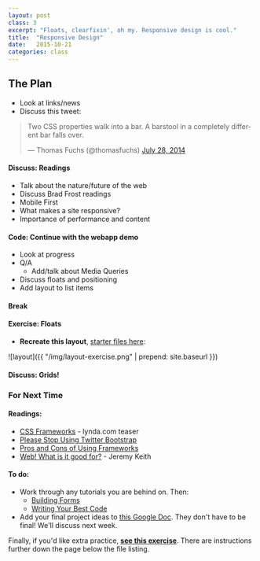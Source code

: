```yaml
---
layout: post
class: 3
excerpt: "Floats, clearfixin', oh my. Responsive design is cool."
title:  "Responsive Design"
date:   2015-10-21
categories: class
---
```


## The Plan

* Look at links/news
* Discuss this tweet:

<blockquote class="twitter-tweet" lang="en"><p>Two CSS properties walk into a bar.&#10;&#10;A barstool in a completely different bar falls over.</p>&mdash; Thomas Fuchs (@thomasfuchs) <a href="https://twitter.com/thomasfuchs/status/493790680397803521">July 28, 2014</a></blockquote>
<script async src="//platform.twitter.com/widgets.js" charset="utf-8"></script>

#### <span class="post-title-pre">Discuss:</span> Readings 

* Talk about the nature/future of the web
* Discuss Brad Frost readings
* Mobile First
* What makes a site responsive?
* Importance of performance and content

#### <span class="post-title-pre">Code:</span> Continue with the webapp demo

* Look at progress
* Q/A
	* Add/talk about Media Queries
* Discuss floats and positioning
* Add layout to list items

####  Break

#### <span class="post-title-pre">Exercise:</span> Floats

* **Recreate this layout**, [starter files here](http://stuff.notlaura.com/downloads/layout-exercise.zip):

![layout]({{ "/img/layout-exercise.png" | prepend: site.baseurl }})

#### <span class="post-title-pre">Discuss:</span> Grids!

<div class="notice post-todos" markdown="1">

### For Next Time

#### Readings:
* [CSS Frameworks](https://www.youtube.com/watch?v=zJ78W_kdmCA) - lynda.com teaser
* [Please Stop Using Twitter Bootstrap](http://notes.gross.is/post/43508972396/please-stop-using-twitter-bootstrap)
* [Pros and Cons of Using Frameworks](http://themetaq.com/articles/the-pros-and-cons-of-using-a-front-end-framework)
* [Web! What is it good for?](https://adactio.com/journal/9016) - Jeremy Keith

#### To do:
* Work through any tutorials you are behind on. Then:
	* [Building Forms](http://learn.shayhowe.com/html-css/building-forms/)
	* [Writing Your Best Code](http://learn.shayhowe.com/html-css/writing-your-best-code/)
* Add your final project ideas to [this Google Doc](https://docs.google.com/document/d/1in3A5zMbRq5yNaXs8scPhyCDxzErUHrbwD6xHZYq970/edit?usp=sharing). They don't have to be final! We'll discuss next week.

Finally, if you'd like extra practice, **[see this exercise](https://github.com/laras126/extra-practice-html-css)**. There are instructions further down the page below the file listing.

</div>